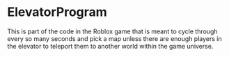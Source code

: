# ElevatorProgram
This is part of the code in the Roblox game that is meant to cycle through every so many seconds and pick a map unless there are enough players in the elevator to teleport them to another world within the game universe.
